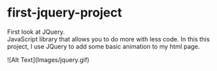 # first-jquery-project
<p>
  First look at JQuery.<br/>
  JavaScript library that allows you to do more with less code. In this this project, I use JQuery to add some basic animation to my html page. 
</p>
![Alt Text](Images/jquery.gif)
